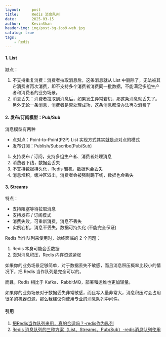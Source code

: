 ```yaml
---
layout:     post
title:      Redis 消息队列
date:       2025-03-15
author:     KevinShan
header-img: img/post-bg-ios9-web.jpg
catalog: true
tags:
    - Redis
---
```


####  1. List

缺点：
1. 不支持重复消费：消费者拉取消息后，这条消息就从 List 中删除了，无法被其它消费者再次消费，即不支持多个消费者消费同一批数据，不能满足多组生产者和消费者的业务场景。
2. 消息丢失：消费者拉取到消息后，如果发生异常宕机，那这条消息就丢失了。另外无论一条消息，消费者是否处理成功，这条消息都没办法再次消费了

#### 2. 发布/订阅模型：Pub/Sub

消息模型有两种

* 点对点：Point-to-Point(P2P)   List 实现方式其实就是点对点的模式
* 发布订阅：Publish/Subscribe(Pub/Sub)

1. 支持发布 / 订阅，支持多组生产者、消费者处理消息
2. 消费者下线，数据会丢失
3. 不支持数据持久化，Redis 宕机，数据也会丢失
4. 消息堆积，缓冲区溢出，消费者会被强制踢下线，数据也会丢失

#### 3. Streams

特点：
* 支持阻塞等待拉取消息
* 支持发布 / 订阅模式
* 消费失败，可重新消费，消息不丢失
* 实例宕机，消息不丢失，数据可持久化 (不能完全保证)

Redis 当作队列来使用时，始终面临的 2 个问题：
1. Redis 本身可能会丢数据
2. 面对消息积压，Redis 内存资源紧张

如果你的业务场景足够简单，对于数据丢失不敏感，而且消息积压概率比较小的情况下，把 Redis 当作队列是完全可以的。

而且，Redis 相比于 Kafka、RabbitMQ，部署和运维也更加轻量。

如果你的业务场景对于数据丢失非常敏感，而且写入量非常大，消息积压时会占用很多的机器资源，那么我建议你使用专业的消息队列中间件。

#### 引用

1. [把Redis当作队列来用，真的合适吗？-redis作为队列](https://www.51cto.com/article/659208.html)
2. [Redis 消息队列的三种方案（List、Streams、Pub/Sub）-redis消息队列使用](https://www.51cto.com/article/640335.html)
